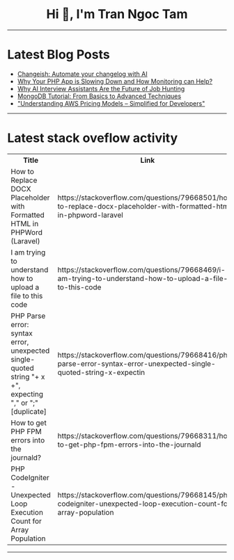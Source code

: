 <h1 align="center">Hi 👋, I'm Tran Ngoc Tam</h1>

---

# Latest Blog Posts 
<!-- BLOG-POST-LIST:START -->
- [Changeish: Automate your changelog with AI](https://dev.to/itlackey/changeish-automate-your-changelog-with-ai-45kj)
- [Why Your PHP App is Slowing Down and How Monitoring can Help?](https://dev.to/olivia_madison_b0ad7090ad/why-your-php-app-is-slowing-down-and-how-monitoring-can-help-2io3)
- [Why AI Interview Assistants Are the Future of Job Hunting](https://dev.to/zy_li_d74fa193c2b190918be/why-ai-interview-assistants-are-the-future-of-job-hunting-1aof)
- [MongoDB Tutorial: From Basics to Advanced Techniques](https://dev.to/suraj_kumar_fb57ae0928df2/mongodb-tutorial-from-basics-to-advanced-techniques-37pd)
- [&quot;Understanding AWS Pricing Models – Simplified for Developers&quot;](https://dev.to/2021_cse_gayathrir_e733/understanding-aws-pricing-models-simplified-for-developers-138m)
<!-- BLOG-POST-LIST:END -->

---

# Latest stack oveflow activity
<table>
  <tr><th>Title</th><th>Link</th></tr>
  <!-- STACKOVERFLOW:START --><tr><td>How to Replace DOCX Placeholder with Formatted HTML in PHPWord &lpar;Laravel&rpar;</td><td>https://stackoverflow.com/questions/79668501/how-to-replace-docx-placeholder-with-formatted-html-in-phpword-laravel</td></tr><tr><td>I am trying to understand how to upload a file to this code</td><td>https://stackoverflow.com/questions/79668469/i-am-trying-to-understand-how-to-upload-a-file-to-this-code</td></tr><tr><td>PHP Parse error: syntax error, unexpected single-quoted string &quot;+ x +&quot;, expecting &quot;,&quot; or &quot;;&quot; [duplicate]</td><td>https://stackoverflow.com/questions/79668416/php-parse-error-syntax-error-unexpected-single-quoted-string-x-expectin</td></tr><tr><td>How to get PHP FPM errors into the journald?</td><td>https://stackoverflow.com/questions/79668311/how-to-get-php-fpm-errors-into-the-journald</td></tr><tr><td>PHP CodeIgniter - Unexpected Loop Execution Count for Array Population</td><td>https://stackoverflow.com/questions/79668145/php-codeigniter-unexpected-loop-execution-count-for-array-population</td></tr><!-- STACKOVERFLOW:END -->
</table>

---


